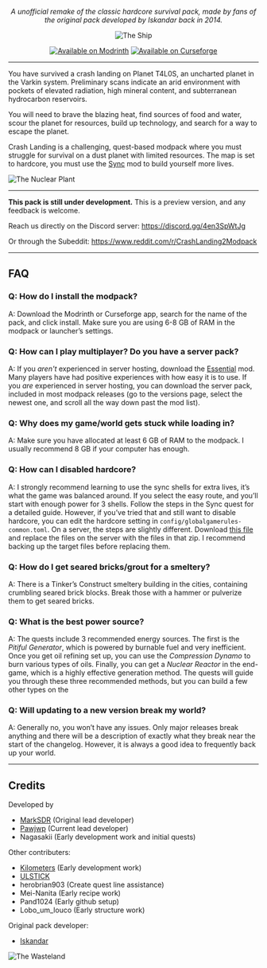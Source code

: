 <div align="center">
 
_A unofficial remake of the classic hardcore survival pack, made by fans of the original pack developed by Iskandar back in 2014._

![The Ship](https://cdn.modrinth.com/data/Y5UhUxAD/images/414e1ad7d7c0aa222052f661522b8f8758d13fde.webp)

[![Available on Modrinth](https://cdn.jsdelivr.net/npm/@intergrav/devins-badges@3/assets/cozy/available/modrinth_vector.svg)](https://modrinth.com/modpack/crash-landing-remake)
[![Available on Curseforge](https://cdn.jsdelivr.net/npm/@intergrav/devins-badges@3/assets/cozy/available/curseforge_vector.svg)](https://www.curseforge.com/minecraft/modpacks/crash-landing-remake)

</div>

______________________________________________________________________

You have survived a crash landing on Planet T4L0S, an uncharted planet in the Varkin system. Preliminary scans indicate an arid environment with pockets of elevated radiation, high mineral content, and subterranean hydrocarbon reservoirs.

You will need to brave the blazing heat, find sources of food and water, scour the planet for resources, build up technology, and search for a way to escape the planet.

Crash Landing is a challenging, quest-based modpack where you must struggle for survival on a dust planet with limited resources. The map is set to hardcore, you must use the [Sync](https://modrinth.com/mod/sync-fabric-rereported/) mod to build yourself more lives.

![The Nuclear Plant](https://cdn.modrinth.com/data/Y5UhUxAD/images/26717b9d9ab7cacc1e0d6605fc0bc932e9be0d32.webp)

______________________________________________________________________

**This pack is still under development.** This is a preview version, and any feedback is welcome.

Reach us directly on the Discord server:
https://discord.gg/4en3SpWtJg

Or through the Subeddit:
https://www.reddit.com/r/CrashLanding2Modpack
______________________________________________________________________

## FAQ

### Q: How do I install the modpack?

A: Download the Modrinth or Curseforge app, search for the name of the pack, and click install. Make sure you are using 6-8 GB of RAM in the modpack or launcher’s settings.

### Q: How can I play multiplayer? Do you have a server pack?
A: If you *aren't* experienced in server hosting, download the [Essential](https://modrinth.com/mod/essential) mod. Many players have had positive experiences with how easy it is to use. If you *are* experienced in server hosting, you can download the server pack, included in most modpack releases (go to the versions page, select the newest one, and scroll all the way down past the mod list).

### Q: Why does my game/world gets stuck while loading in?

A: Make sure you have allocated at least 6 GB of RAM to the modpack. I usually recommend 8 GB if your computer has enough.

### Q: How can I disabled hardcore?

A: I strongly recommend learning to use the sync shells for extra lives, it’s what the game was balanced around. If you select the easy route, and you’ll start with enough power for 3 shells. Follow the steps in the Sync quest for a detailed guide.
However, if you’ve tried that and still want to disable hardcore, you can edit the hardcore setting in `config/globalgamerules-common.toml`. On a server, the steps are slightly different. Download [this file](https://cdn.modrinth.com/data/Y5UhUxAD/versions/YopX3hzh/Non-Hardcore_Server_Files.zip) and replace the files on the server with the files in that zip. I recommend backing up the target files before replacing them.

### Q: How do I get seared bricks/grout for a smeltery?

A: There is a Tinker’s Construct smeltery building in the cities, containing crumbling seared brick blocks. Break those with a hammer or pulverize them to get seared bricks.

### Q: What is the best power source?

A: The quests include 3 recommended energy sources. The first is the *Pitiful Generator*, which is powered by burnable fuel and very inefficient. Once you get oil refining set up, you can use the *Compression Dynamo* to burn various types of oils. Finally, you can get a *Nuclear Reactor* in the end-game, which is a highly effective generation method. The quests will guide you through these three recommended methods, but you can build a few other types on the

### Q: Will updating to a new version break my world?

A: Generally no, you won’t have any issues. Only major releases break anything and there will be a description of exactly what they break near the start of the changelog. However, it is always a good idea to frequently back up your world.

______________________________________________________________________

## Credits
Developed by
- [MarkSDR](https://modrinth.com/user/MarkSDR) (Original lead developer)
- [Pawjwp](https://modrinth.com/user/pawjwp) (Current lead developer)
- Nagasakii (Early development work and initial quests)

Other contributers:
- [Kilometers](https://modrinth.com/user/kilometersperhour) (Early development work)
- [ULSTICK](https://linktr.ee/ULSTICK)
- herobrian903 (Create quest line assistance)
- Mei-Nanita (Early recipe work)
- Pand1024 (Early github setup)
- Lobo_um_louco (Early structure work)

Original pack developer:
- [Iskandar](https://x.com/iskan_dar)

![The Wasteland](https://cdn.modrinth.com/data/Y5UhUxAD/images/469e0228d64aa83a156b8817a1a5cc74ee8bdf6a.png)
